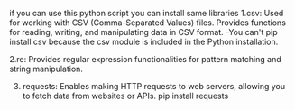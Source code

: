 if you can use this python script you can 
install same libraries
1.csv:
Used for working with CSV (Comma-Separated Values) files.
Provides functions for reading, writing, and manipulating data in CSV format.
-You can't pip install csv because the csv module is included in the Python installation.

2.re:
Provides regular expression functionalities for pattern matching and string manipulation.

3. requests:
Enables making HTTP requests to web servers, allowing you to fetch data from websites or APIs.
pip install requests
